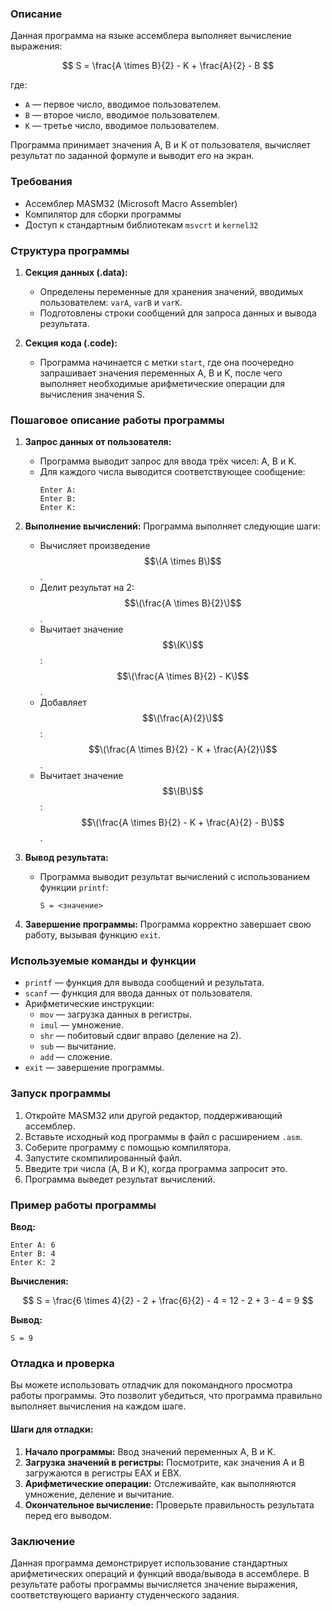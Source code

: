 ### Описание
Данная программа на языке ассемблера выполняет вычисление выражения:

$$
S = \frac{A \times B}{2} - K + \frac{A}{2} - B
$$

где:
- `A` — первое число, вводимое пользователем.
- `B` — второе число, вводимое пользователем.
- `K` — третье число, вводимое пользователем.

Программа принимает значения A, B и K от пользователя, вычисляет результат по заданной формуле и выводит его на экран.

### Требования
- Ассемблер MASM32 (Microsoft Macro Assembler)
- Компилятор для сборки программы
- Доступ к стандартным библиотекам `msvcrt` и `kernel32`

### Структура программы

1. **Секция данных (.data):**
   - Определены переменные для хранения значений, вводимых пользователем: `varA`, `varB` и `varK`.
   - Подготовлены строки сообщений для запроса данных и вывода результата.

2. **Секция кода (.code):**
   - Программа начинается с метки `start`, где она поочередно запрашивает значения переменных A, B и K, после чего выполняет необходимые арифметические операции для вычисления значения S.

### Пошаговое описание работы программы

1. **Запрос данных от пользователя:**
   - Программа выводит запрос для ввода трёх чисел: A, B и K.
   - Для каждого числа выводится соответствующее сообщение:
     ```
     Enter A: 
     Enter B: 
     Enter K: 
     ```

2. **Выполнение вычислений:**
   Программа выполняет следующие шаги:
   - Вычисляет произведение $$\(A \times B\)$$.
   - Делит результат на 2: $$\(\frac{A \times B}{2}\)$$.
   - Вычитает значение $$\(K\)$$: $$\(\frac{A \times B}{2} - K\)$$.
   - Добавляет $$\(\frac{A}{2}\)$$: $$\(\frac{A \times B}{2} - K + \frac{A}{2}\)$$.
   - Вычитает значение $$\(B\)$$: $$\(\frac{A \times B}{2} - K + \frac{A}{2} - B\)$$.

3. **Вывод результата:**
   - Программа выводит результат вычислений с использованием функции `printf`:
     ```
     S = <значение>
     ```

4. **Завершение программы:**
   Программа корректно завершает свою работу, вызывая функцию `exit`.

### Используемые команды и функции

- `printf` — функция для вывода сообщений и результата.
- `scanf` — функция для ввода данных от пользователя.
- Арифметические инструкции:
  - `mov` — загрузка данных в регистры.
  - `imul` — умножение.
  - `shr` — побитовый сдвиг вправо (деление на 2).
  - `sub` — вычитание.
  - `add` — сложение.
- `exit` — завершение программы.

### Запуск программы

1. Откройте MASM32 или другой редактор, поддерживающий ассемблер.
2. Вставьте исходный код программы в файл с расширением `.asm`.
3. Соберите программу с помощью компилятора.
4. Запустите скомпилированный файл.
5. Введите три числа (A, B и K), когда программа запросит это.
6. Программа выведет результат вычислений.

### Пример работы программы

**Ввод:**
```
Enter A: 6
Enter B: 4
Enter K: 2
```

**Вычисления:**

$$
S = \frac{6 \times 4}{2} - 2 + \frac{6}{2} - 4 = 12 - 2 + 3 - 4 = 9
$$

**Вывод:**
```
S = 9
```

### Отладка и проверка
Вы можете использовать отладчик для покомандного просмотра работы программы. Это позволит убедиться, что программа правильно выполняет вычисления на каждом шаге.

#### Шаги для отладки:
1. **Начало программы:** Ввод значений переменных A, B и K.
2. **Загрузка значений в регистры:** Посмотрите, как значения A и B загружаются в регистры EAX и EBX.
3. **Арифметические операции:** Отслеживайте, как выполняются умножение, деление и вычитание.
4. **Окончательное вычисление:** Проверьте правильность результата перед его выводом.

### Заключение
Данная программа демонстрирует использование стандартных арифметических операций и функций ввода/вывода в ассемблере. В результате работы программы вычисляется значение выражения, соответствующего варианту студенческого задания.

